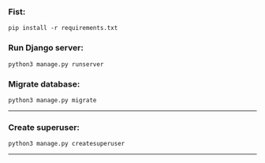 ### Fist:

    pip install -r requirements.txt

### Run Django server:

    python3 manage.py runserver


### Migrate database:

    python3 manage.py migrate

----------

### Create superuser:

    python3 manage.py createsuperuser

----------